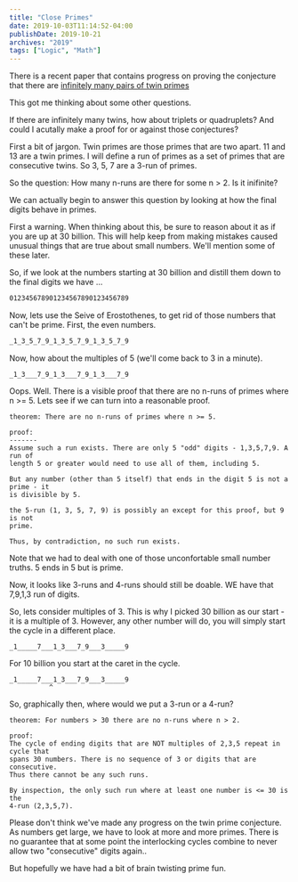 ```yaml
---
title: "Close Primes"
date: 2019-10-03T11:14:52-04:00
publishDate: 2019-10-21
archives: "2019"
tags: ["Logic", "Math"]
---
```

There is a recent paper that contains progress on proving the conjecture that
there are [infinitely many pairs of twin
primes](https://www.nature.com/news/first-proof-that-infinitely-many-prime-numbers-come-in-pairs-1.12989)

This got me thinking about some other questions.

<!--more-->

If there are infinitely many twins, how about triplets or quadruplets? And
could I acutally make a proof for or against those conjectures?

First a bit of jargon. Twin primes are those primes that are two apart. 11 and
13 are a twin primes. I will define a run of primes as a set of primes that are
consecutive twins. So 3, 5, 7 are a 3-run of primes.

So the question: How many n-runs are there for some n > 2. Is it inifinite?

We can actually begin to answer this question by looking at how the final
digits behave in primes.

First a warning. When thinking about this, be sure to reason about it as if you
are up at 30 billion. This will help keep from making mistakes caused unusual
things that are true about small numbers. We'll mention some of these later.

So, if we look at the numbers starting at 30 billion and distill them down to
the final digits we have ...

```txt
012345678901234567890123456789
```

Now, lets use the Seive of Erostothenes, to get rid of those numbers that can't
be prime. First, the even numbers.

```txt
_1_3_5_7_9_1_3_5_7_9_1_3_5_7_9
```

Now, how about the multiples of 5 (we'll come back to 3 in a minute).

```
_1_3___7_9_1_3___7_9_1_3___7_9
```

Oops. Well. There is a visible proof that there are no n-runs of primes where
n >= 5. Lets see if we can turn into a reasonable proof.

```
theorem: There are no n-runs of primes where n >= 5.

proof:
-------
Assume such a run exists. There are only 5 "odd" digits - 1,3,5,7,9. A run of
length 5 or greater would need to use all of them, including 5.

But any number (other than 5 itself) that ends in the digit 5 is not a prime - it
is divisible by 5.

the 5-run (1, 3, 5, 7, 9) is possibly an except for this proof, but 9 is not
prime.

Thus, by contradiction, no such run exists.
```

Note that we had to deal with one of those unconfortable small number truths. 5
ends in 5 but is prime.

Now, it looks like 3-runs and 4-runs should still be doable. WE have that
7,9,1,3 run of digits.

So, lets consider multiples of 3. This is why I picked 30 billion as our start -
it is a multiple of 3. However, any other number will do, you will simply start
the cycle in a different place.

```
_1_____7___1_3___7_9___3_____9
```

For 10 billion you start at the caret in the cycle.

```
_1_____7___1_3___7_9___3_____9
          ^
```

So, graphically then, where would we put a 3-run or a 4-run?

```
theorem: For numbers > 30 there are no n-runs where n > 2.

proof:
The cycle of ending digits that are NOT multiples of 2,3,5 repeat in cycle that
spans 30 numbers. There is no sequence of 3 or digits that are consecutive.
Thus there cannot be any such runs.

By inspection, the only such run where at least one number is <= 30 is the
4-run (2,3,5,7).
```

Please don't think we've made any progress on the twin prime conjecture. As
numbers get large, we have to look at more and more primes. There is no
guarantee that at some point the interlocking cycles combine to never allow two
"consecutive" digits again..

But hopefully we have had a bit of brain twisting prime fun.

